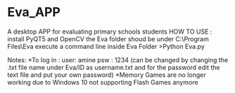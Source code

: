 # Eva_APP
A desktop APP for evaluating primary schools students
 HOW TO USE :
 install PyQT5 and OpenCV
 the Eva folder shoud be under C:\Program Files\Eva
 execute a command line inside Eva Folder >Python Eva.py
 
 
 Notes: 
 *To log in : user: amine
             psw : 1234
             (can be changed by changing the .txt file name under Eva/ID as username.txt and for the password edit the text file and put your own password)
 *Memory Games are no longer working due to Windows 10 not supporting Flash Games anymore
 
